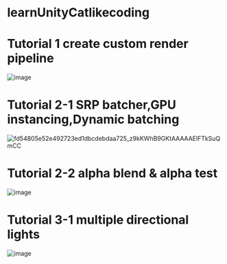 # learnUnityCatlikecoding
# Tutorial 1 create custom render pipeline
![image](https://user-images.githubusercontent.com/47129648/212478714-c2ece0d4-c737-4942-bf58-4a1d5b9307f6.png)

# Tutorial 2-1 SRP batcher,GPU instancing,Dynamic batching
![fd54805e52e492723ed1dbcdebdaa725_z9kKWhB9GKtAAAAAElFTkSuQmCC](https://user-images.githubusercontent.com/47129648/212629516-59e6db89-c8fe-428e-a7b1-1c4d24b141db.png)

# Tutorial 2-2 alpha blend & alpha test
![image](https://user-images.githubusercontent.com/47129648/212834335-e9a5458f-9333-4cb1-818d-75312a5a43ee.png)

# Tutorial 3-1 multiple directional lights
![image](https://user-images.githubusercontent.com/47129648/215483669-566ef316-af4b-46ce-ac08-2db51666ac89.png)

